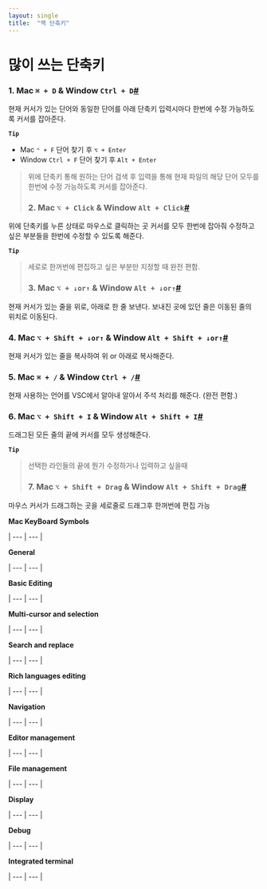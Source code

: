 ```yaml
---
layout: single
title:  "맥 단축키"
---
```


# 많이 쓰는 단축키

### 1. Mac `⌘ + D` & Window `Ctrl + D`[#](https://techwell.wooritech.com/blog/2021/03/19/VSC%EB%8B%A8%EC%B6%95%ED%82%A4/#1-mac-%E2%8C%98--d--window-ctrl--d)

현재 커서가 있는 단어와 동일한 단어를 아래 단축키 입력시마다 한번에 수정 가능하도록 커서를 잡아준다.

**`Tip`**

- Mac `⌃ + F` 단어 찾기 후 `⌥ + Enter`
- Window `Ctrl + F` 단어 찾기 후 `Alt + Enter`

> 위에 단축키 통해 원하는 단어 검색 후 입력을 통해 현재 파일의 해당 단어 모두를 한번에 수정 가능하도록 커서를 잡아준다.
> 
> 
> ### 2. Mac `⌥ + Click` & Window `Alt + Click`[#](https://techwell.wooritech.com/blog/2021/03/19/VSC%EB%8B%A8%EC%B6%95%ED%82%A4/#2-mac-%E2%8C%A5--click--window-alt--click)
> 

위에 단축키를 누른 상태로 마우스로 클릭하는 곳 커서를 모두 한번에 잡아줘 수정하고싶은 부분들을 한번에 수정할 수 있도록 해준다.

**`Tip`**

> 세로로 한꺼번에 편집하고 싶은 부분만 지정할 때 완전 편함.
> 
> 
> ### 3. Mac `⌥ + ↓or↑` & Window `Alt + ↓or↑`[#](https://techwell.wooritech.com/blog/2021/03/19/VSC%EB%8B%A8%EC%B6%95%ED%82%A4/#3-mac-%E2%8C%A5--%E2%86%93or%E2%86%91--window-alt--%E2%86%93or%E2%86%91)
> 

현재 커서가 있는 줄을 위로, 아래로 한 줄 보낸다. 보내진 곳에 있던 줄은 이동된 줄의 위치로 이동된다.

### 4. Mac `⌥ + Shift + ↓or↑` & Window `Alt + Shift + ↓or↑`[#](https://techwell.wooritech.com/blog/2021/03/19/VSC%EB%8B%A8%EC%B6%95%ED%82%A4/#4-mac-%E2%8C%A5--shift--%E2%86%93or%E2%86%91--window-alt--shift--%E2%86%93or%E2%86%91)

현재 커서가 있는 줄을 복사하여 위 or 아래로 복사해준다.

### 5. Mac `⌘ + /` & Window `Ctrl + /`[#](https://techwell.wooritech.com/blog/2021/03/19/VSC%EB%8B%A8%EC%B6%95%ED%82%A4/#5-mac-%E2%8C%98----window-ctrl--)

현재 사용하는 언어를 VSC에서 알아내 알아서 주석 처리를 해준다. (완전 편함.)

### 6. Mac `⌥ + Shift + I` & Window `Alt + Shift + I`[#](https://techwell.wooritech.com/blog/2021/03/19/VSC%EB%8B%A8%EC%B6%95%ED%82%A4/#6-mac-%E2%8C%A5--shift--i--window-alt--shift--i)

드래그된 모든 줄의 끝에 커서를 모두 생성해준다.

**`Tip`**

> 선택한 라인들의 끝에 뭔가 수정하거나 입력하고 싶을때
> 
> 
> ### 7. Mac `⌥ + Shift + Drag` & Window `Alt + Shift + Drag`[#](https://techwell.wooritech.com/blog/2021/03/19/VSC%EB%8B%A8%EC%B6%95%ED%82%A4/#7-mac-%E2%8C%A5--shift--drag--window-alt--shift--drag)
> 

마우스 커서가 드래그하는 곳을 세로줄로 드래그후 한꺼번에 편집 가능

****Mac KeyBoard Symbols****

| --- | --- |

****General****

| --- | --- |

****Basic Editing****

| --- | --- |

****Multi-cursor and selection****

| --- | --- |

****Search and replace****

| --- | --- |

****Rich languages editing****

| --- | --- |

****Navigation****

| --- | --- |

****Editor management****

| --- | --- |

****File management****

| --- | --- |

****Display****

| --- | --- |

****Debug****

| --- | --- |

****Integrated terminal****

| --- | --- |
